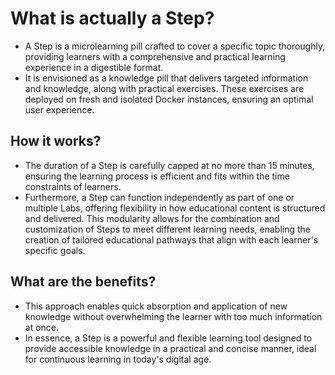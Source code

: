 # What is actually a Step?

* A Step is a microlearning pill crafted to cover a specific topic thoroughly, providing learners with a comprehensive and practical learning experience in a digestible format.
* It is envisioned as a knowledge pill that delivers targeted information and knowledge, along with practical exercises. These exercises are deployed on fresh and isolated Docker instances, ensuring an optimal user experience.

## How it works?

* The duration of a Step is carefully capped at no more than 15 minutes, ensuring the learning process is efficient and fits within the time constraints of learners.
* Furthermore, a Step can function independently as part of one or multiple Labs, offering flexibility in how educational content is structured and delivered. This modularity allows for the combination and customization of Steps to meet different learning needs, enabling the creation of tailored educational pathways that align with each learner's specific goals.

## What are the benefits?

* This approach enables quick absorption and application of new knowledge without overwhelming the learner with too much information at once.
* In essence, a Step is a powerful and flexible learning tool designed to provide accessible knowledge in a practical and concise manner, ideal for continuous learning in today's digital age.
